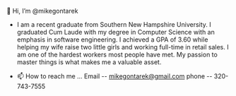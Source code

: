 👋 Hi, I’m @mikegontarek

- I am a recent graduate from Southern New Hampshire University.  I graduated Cum Laude with my degree in Computer Science with an emphasis in software engineering.  I achieved a GPA of 3.60 while helping my wife raise two little girls and working full-time in retail sales.  I am one of the hardest workers most people have met.  My passion to master things is what makes me a valuable asset.  

- 📫 How to reach me ...
Email -- mikegontarek@gmail.com
phone -- 320-743-7555
